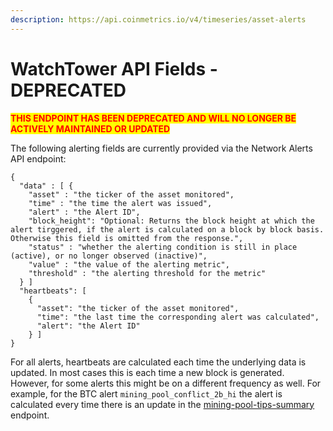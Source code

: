 ```yaml
---
description: https://api.coinmetrics.io/v4/timeseries/asset-alerts
---
```


# WatchTower API Fields - DEPRECATED

<mark style="color:red;">**THIS ENDPOINT HAS BEEN DEPRECATED AND WILL NO LONGER BE ACTIVELY MAINTAINED OR UPDATED**</mark>

The following alerting fields are currently provided via the Network Alerts API endpoint:

```
{
  "data" : [ {
    "asset" : "the ticker of the asset monitored",
    "time" : "the time the alert was issued",
    "alert" : "the Alert ID",
    "block_height": "Optional: Returns the block height at which the alert tirggered, if the alert is calculated on a block by block basis. Otherwise this field is omitted from the response.",
    "status" : "whether the alerting condition is still in place (active), or no longer observed (inactive)",
    "value" : "the value of the alerting metric",
    "threshold" : "the alerting threshold for the metric"
  } ]
  "heartbeats": [
    {
      "asset": "the ticker of the asset monitored",
      "time": "the last time the corresponding alert was calculated",
      "alert": "the Alert ID"
    } ]
}
```

For all alerts, heartbeats are calculated each time the underlying data is updated. In most cases this is each time a new block is generated. However, for some alerts this might be on a different frequency as well. For example, for the BTC alert `mining_pool_conflict_2b_hi` the alert is calculated every time there is an update in the [mining-pool-tips-summary](broken-reference) endpoint.
